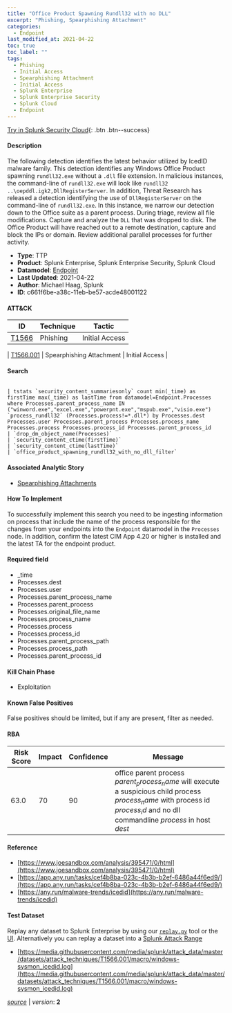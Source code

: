 ```yaml
---
title: "Office Product Spawning Rundll32 with no DLL"
excerpt: "Phishing, Spearphishing Attachment"
categories:
  - Endpoint
last_modified_at: 2021-04-22
toc: true
toc_label: ""
tags:
  - Phishing
  - Initial Access
  - Spearphishing Attachment
  - Initial Access
  - Splunk Enterprise
  - Splunk Enterprise Security
  - Splunk Cloud
  - Endpoint
---
```




[Try in Splunk Security Cloud](https://www.splunk.com/en_us/cyber-security.html){: .btn .btn--success}

#### Description

The following detection identifies the latest behavior utilized by IcedID malware family. This detection identifies any Windows Office Product spawning `rundll32.exe` without a `.dll` file extension. In malicious instances, the command-line of `rundll32.exe` will look like `rundll32 ..\oepddl.igk2,DllRegisterServer`. In addition, Threat Research has released a detection identifying the use of `DllRegisterServer` on the command-line of `rundll32.exe`. In this instance, we narrow our detection down to the Office suite as a parent process. During triage, review all file modifications. Capture and analyze the `DLL` that was dropped to disk. The Office Product will have reached out to a remote destination, capture and block the IPs or domain. Review additional parallel processes for further activity.

- **Type**: TTP
- **Product**: Splunk Enterprise, Splunk Enterprise Security, Splunk Cloud
- **Datamodel**: [Endpoint](https://docs.splunk.com/Documentation/CIM/latest/User/Endpoint)
- **Last Updated**: 2021-04-22
- **Author**: Michael Haag, Splunk
- **ID**: c661f6be-a38c-11eb-be57-acde48001122


#### ATT&CK

| ID          | Technique   | Tactic         |
| ----------- | ----------- |--------------- |
| [T1566](https://attack.mitre.org/techniques/T1566/) | Phishing | Initial Access |



| [T1566.001](https://attack.mitre.org/techniques/T1566/001/) | Spearphishing Attachment | Initial Access |

#### Search

```

| tstats `security_content_summariesonly` count min(_time) as firstTime max(_time) as lastTime from datamodel=Endpoint.Processes where Processes.parent_process_name IN ("winword.exe","excel.exe","powerpnt.exe","mspub.exe","visio.exe") `process_rundll32` (Processes.process!=*.dll*) by Processes.dest Processes.user Processes.parent_process Processes.process_name Processes.process Processes.process_id Processes.parent_process_id 
| `drop_dm_object_name(Processes)` 
| `security_content_ctime(firstTime)`
| `security_content_ctime(lastTime)` 
| `office_product_spawning_rundll32_with_no_dll_filter`
```

#### Associated Analytic Story
* [Spearphishing Attachments](/stories/spearphishing_attachments)


#### How To Implement
To successfully implement this search you need to be ingesting information on process that include the name of the process responsible for the changes from your endpoints into the `Endpoint` datamodel in the `Processes` node. In addition, confirm the latest CIM App 4.20 or higher is installed and the latest TA for the endpoint product.

#### Required field
* _time
* Processes.dest
* Processes.user
* Processes.parent_process_name
* Processes.parent_process
* Processes.original_file_name
* Processes.process_name
* Processes.process
* Processes.process_id
* Processes.parent_process_path
* Processes.process_path
* Processes.parent_process_id


#### Kill Chain Phase
* Exploitation


#### Known False Positives
False positives should be limited, but if any are present, filter as needed.


#### RBA

| Risk Score  | Impact      | Confidence   | Message      |
| ----------- | ----------- |--------------|--------------|
| 63.0 | 70 | 90 | office parent process $parent_process_name$ will execute a suspicious child process $process_name$ with process id $process_id$ and no dll commandline $process$ in host $dest$ |




#### Reference

* [https://www.joesandbox.com/analysis/395471/0/html](https://www.joesandbox.com/analysis/395471/0/html)
* [https://app.any.run/tasks/cef4b8ba-023c-4b3b-b2ef-6486a44f6ed9/](https://app.any.run/tasks/cef4b8ba-023c-4b3b-b2ef-6486a44f6ed9/)
* [https://any.run/malware-trends/icedid](https://any.run/malware-trends/icedid)



#### Test Dataset
Replay any dataset to Splunk Enterprise by using our [`replay.py`](https://github.com/splunk/attack_data#using-replaypy) tool or the [UI](https://github.com/splunk/attack_data#using-ui).
Alternatively you can replay a dataset into a [Splunk Attack Range](https://github.com/splunk/attack_range#replay-dumps-into-attack-range-splunk-server)

* [https://media.githubusercontent.com/media/splunk/attack_data/master/datasets/attack_techniques/T1566.001/macro/windows-sysmon_icedid.log](https://media.githubusercontent.com/media/splunk/attack_data/master/datasets/attack_techniques/T1566.001/macro/windows-sysmon_icedid.log)


[*source*](https://github.com/splunk/security_content/tree/develop/detections/endpoint/office_product_spawning_rundll32_with_no_dll.yml) \| *version*: **2**